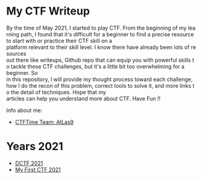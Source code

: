 # My CTF Writeup

By the time of May 2021, I started to play CTF. From the beginning of my learning path, I found that it's difficult for a beginner to find a precise resource to start with or practice their CTF skill on a platform relevant to their skill level. I know there have already been lots of resources out there like writeups, Github repo that can equip you with powerful skills to tackle these CTF challenges, but it's a little bit too overwhelming for a beginner. So in this repository, I will provide my thought process toward each challenge, how I do the recon of this problem, correct tools to solve it, and more links to the detail of techniques. Hope that my articles can help you understand more about CTF. Have Fun !!

Info about me:
- [CTFTime Team: AtLas9](https://ctftime.org/team/154996)

# Years 2021

- [DCTF 2021](https://ctftime.org/event/1361)
- [My First CTF 2021](https://ais3.org/mfctf/)
